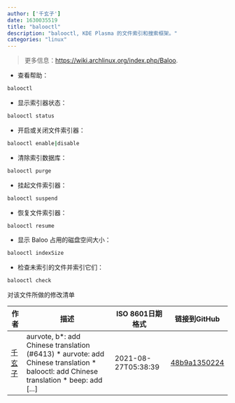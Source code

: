 ```yaml
---
author: ['千玄子']
date: 1630035519
title: "balooctl"
description: "balooctl, KDE Plasma 的文件索引和搜索框架。"
categories: "linux"
---
```

> 更多信息：<https://wiki.archlinux.org/index.php/Baloo>.

- 查看帮助：

```bash
balooctl
```

- 显示索引器状态：

```bash
balooctl status
```

- 开启或关闭文件索引器：

```bash
balooctl enable|disable
```

- 清除索引数据库：

```bash
balooctl purge
```

- 挂起文件索引器：

```bash
balooctl suspend
```

- 恢复文件索引器：

```bash
balooctl resume
```

- 显示 Baloo 占用的磁盘空间大小：

```bash
balooctl indexSize
```

- 检查未索引的文件并索引它们：

```bash
balooctl check
```
对该文件所做的修改清单


作者 | 描述 | ISO 8601日期格式 | 链接到GitHub
------|-----|-----|-----
[千玄子](mailto:ownbyzjuyk@gmail.com) | aurvote, b*: add Chinese translation (#6413) * aurvote: add Chinese translation * balooctl: add Chinese translation * beep: add [...] | 2021-08-27T05:38:39 | [48b9a1350224](https://github.com/tldr-pages/tldr/commit/48b9a1350224488b69961f84ad4d2b93cc85324e)

